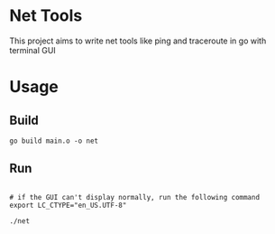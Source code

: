 # Net Tools

This project aims to write net tools like ping and traceroute in go with terminal GUI

# Usage

## Build

```shell
go build main.o -o net
```

## Run

```shell

# if the GUI can't display normally, run the following command
export LC_CTYPE="en_US.UTF-8"

./net
```

